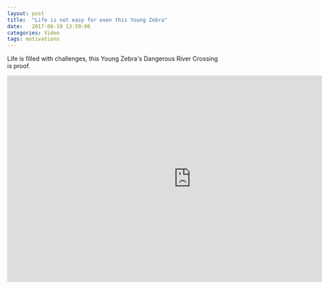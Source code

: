 ```yaml
---
layout: post
title:  "Life is not easy for even this Young Zebra"
date:   2017-06-19 13:59:06
categories: Video
tags: motivations
---
```


Life is filled with challenges, this Young Zebra's Dangerous River Crossing is proof. 

<iframe width="854" height="480" src="https://www.youtube.com/embed/cUh3iSdq8Is" frameborder="0" allowfullscreen></iframe>